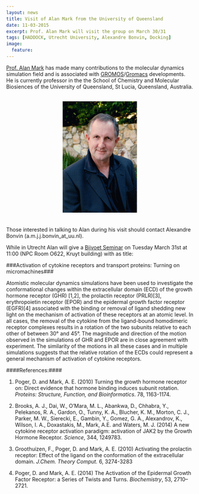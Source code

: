 ```yaml
---
layout: news
title: Visit of Alan Mark from the University of Queensland
date: 11-03-2015
excerpt: Prof. Alan Mark will visit the group on March 30/31
tags: [HADDOCK, Utrecht University, Alexandre Bonvin, Docking]
image:
  feature:
---
```

[Prof. Alan Mark](http://staff.scmb.uq.edu.au/staff/alan-mark) has made many contributions to the molecular dynamics simulation field and is associated with [GROMOS](http://www.gromos.net)/[Gromacs](http://www.gromacs.org) developments.
He is currently professor in the the School of Chemistry and Molecular Biosiences of the University of Queensland, St Lucia, Queensland, Australia.

<BR>
   <center><img src="/images/posts/AlanMark.gif"></center>
<BR>
<BR>
Those interested in talking to Alan during his visit should contact Alexandre Bonvin (a.m.j.j.bonvin_at_uu.nl).


While in Utrecht Alan will give a [Bijvoet Seminar](http://bijvoet-center.eu) on Tuesday March 31st at 11:00 (NPC Room O622, Kruyt building) with as title:


###Activation of cytokine receptors and transport proteins: Turning on micromachines###


Atomistic molecular dynamics simulations have been used to investigate the conformational changes within the extracellular domain (ECD) of the growth hormone receptor (GHR) [1,2], the prolactin receptor (PRLR)[3], erythropoietin receptor (EPOR) and the epidermal growth factor receptor (EGFR)[4] associated with the binding or removal of ligand shedding new light on the mechanism of activation of these receptors at an atomic level. In all cases, the removal of the cytokine from the ligand-bound homodimeric receptor complexes results in a rotation of the two subunits relative to each other of between 30° and 45°. The magnitude and direction of the motion observed in the simulations of GHR and EPOR are in close agreement with experiment. The similarity of the motions in all these cases and in multiple simulations suggests that the relative rotation of the ECDs could represent a general mechanism of activation of cytokine receptors.




####References:####

   1. Poger, D. and Mark, A. E. (2010) Turning the growth hormone receptor on: Direct evidence that hormone binding induces subunit rotation. *Proteins: Structure, Function, and Bioinformatics*. 78, 1163-1174.

   2. Brooks, A. J., Dai, W., O’Mara, M. L., Abankwa, D., Chhabra, Y., Pelekanos, R. A., Gardon, O., Tunny, K. A., Blucher, K. M., Morton, C. J., Parker, M. W., Sierecki, E., Gambin, Y., Gomez, G. A., Alexandrov, K., Wilson, I. A., Doxastakis, M., Mark, A.E. and Waters, M. J. (2014) A new cytokine receptor activation paradigm: activation of JAK2 by the Growth Hormone Receptor. *Science*, 344, 1249783.

   3. Groothuizen, F., Poger, D. and Mark, A. E. (2010)  Activating the prolactin receptor: Effect of the ligand on the conformation of the extracellular domain.  *J.Chem. Theory Comput.* 6, 3274-3283

   4. Poger, D. and Mark, A. E. (2014) The Activation of the Epidermal Growth Factor Receptor: a Series of Twists and Turns. *Biochemistry*, 53, 2710–2721.

